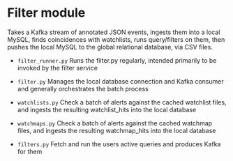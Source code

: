 # Filter module #
Takes a Kafka stream of annotated JSON events, ingests them into a local MySQL,
finds coincidences with watchlists, runs query/filters on them, 
then pushes the local MySQL to the global relational database, via CSV files.

* `filter_runner.py`
Runs the filter.py regularly, intended primarily to be invoked by the filter service

* `filter.py`
Manages the local database connection and Kafka consumer and generally orchestrates the batch process

* `watchlists.py`
Check a batch of alerts against the cached watchlist files, and ingests the
resulting watchlist_hits into the local database

* `watchmaps.py`
Check a batch of alerts against the cached watchmap files, and ingests the
resulting watchmap_hits into the local database

* `filters.py`
Fetch and run the users active queries and produces Kafka for them


